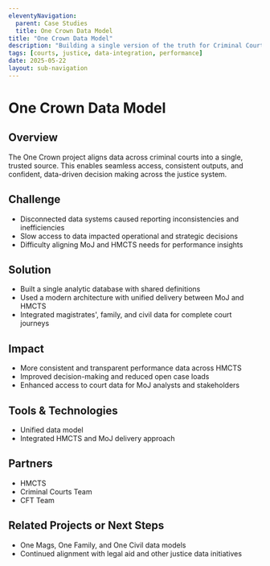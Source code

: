 ```yaml
---
eleventyNavigation:
  parent: Case Studies
  title: One Crown Data Model
title: "One Crown Data Model"
description: "Building a single version of the truth for Criminal Courts to support swift justice and better performance insights."
tags: [courts, justice, data-integration, performance]
date: 2025-05-22
layout: sub-navigation
---
```


# One Crown Data Model

## Overview
The One Crown project aligns data across criminal courts into a single, trusted source. This enables seamless access, consistent outputs, and confident, data-driven decision making across the justice system.

## Challenge
- Disconnected data systems caused reporting inconsistencies and inefficiencies
- Slow access to data impacted operational and strategic decisions
- Difficulty aligning MoJ and HMCTS needs for performance insights

## Solution
- Built a single analytic database with shared definitions
- Used a modern architecture with unified delivery between MoJ and HMCTS
- Integrated magistrates', family, and civil data for complete court journeys

## Impact
- More consistent and transparent performance data across HMCTS
- Improved decision-making and reduced open case loads
- Enhanced access to court data for MoJ analysts and stakeholders

## Tools & Technologies
- Unified data model
- Integrated HMCTS and MoJ delivery approach

## Partners
- HMCTS
- Criminal Courts Team
- CFT Team

## Related Projects or Next Steps
- One Mags, One Family, and One Civil data models
- Continued alignment with legal aid and other justice data initiatives
